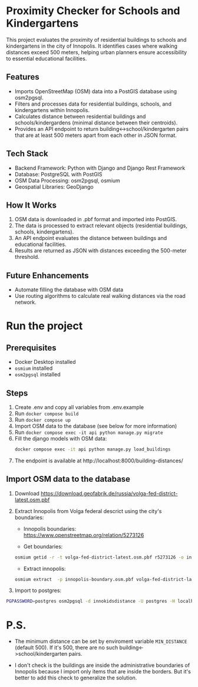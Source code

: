 
# Proximity Checker for Schools and Kindergartens
This project evaluates the proximity of residential buildings to schools and kindergartens in the city of Innopolis. It identifies cases where walking distances exceed 500 meters, helping urban planners ensure accessibility to essential educational facilities.

## Features
- Imports OpenStreetMap (OSM) data into a PostGIS database using osm2pgsql.
- Filters and processes data for residential buildings, schools, and kindergartens within Innopolis.
- Calculates distance between residential buildings and schools/kindergardens (minimal distance between their centroids).
- Provides an API endpoint to return building<->school/kindergarten pairs that are at least 500 meters apart from each other in JSON format.

## Tech Stack
- Backend Framework: Python with Django and Django Rest Framework
- Database: PostgreSQL with PostGIS
- OSM Data Processing: osm2pgsql, osmium
- Geospatial Libraries: GeoDjango

## How It Works
1. OSM data is downloaded in .pbf format and imported into PostGIS.
2. The data is processed to extract relevant objects (residential buildings, schools, kindergartens).
3. An API endpoint evaluates the distance between buildings and educational facilities.
4. Results are returned as JSON with distances exceeding the 500-meter threshold.

## Future Enhancements
- Automate filling the database with OSM data
- Use routing algorithms to calculate real walking distances via the road network.

# Run the project

## Prerequisites

- Docker Desktop installed
- `osmium` installed
- `osm2pgsql` installed

## Steps

1. Create .env and copy all variables from .env.example
2. Run `docker compose build`
3. Run `docker compose up`
4. Import OSM data to the database (see below for more information)
5. Run `docker compose exec -it api python manage.py migrate`
6. Fill the django models with OSM data:
    ```bash
    docker compose exec -it api python manage.py load_buildings
    ```
7. The endpoint is available at http://localhost:8000/building-distances/

## Import OSM data to the database

1. Download https://download.geofabrik.de/russia/volga-fed-district-latest.osm.pbf 

2. Extract Innopolis from Volga federal descrict using the city's boundaries:

    - Innopolis boundaries: https://www.openstreetmap.org/relation/5273126

    - Get boundaries:
    ```bash
    osmium getid -r -t volga-fed-district-latest.osm.pbf r5273126 -o innopolis-boundary.osm.pbf 
    ```

    - Extract innopolis:
    ```bash
    osmium extract  -p innopolis-boundary.osm.pbf volga-fed-district-latest.osm.pbf -o innopolis.osm.pbf
    ```

3. Import to postgres:
```bash
PGPASSWORD=postgres osm2pgsql -d innokidsdistance -U postgres -H localhost -P 5432 --slim --create --hstore --latlong ~/innopolis.osm.pbf
```

# P.S.

- The minimum distance can be set by enviroment variable `MIN_DISTANCE` (default 500). If it's 500, there are no such
building<->school/kindergarten pairs.

- I don't check is the buildings are inside the administrative boundaries of Innopolis because I import
only items that are inside the borders. But it's better to add this check to generalize the solution.
